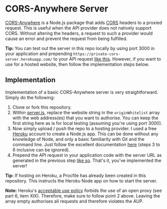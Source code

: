 # CORS-Anywhere Server

[CORS-Anywhere](https://www.npmjs.com/package/cors-anywhere) is a Node.js package that adds [CORS](https://developer.mozilla.org/en-US/docs/Web/HTTP/CORS) headers to a proxied request. This is useful when the API provider does not natively support CORS. Without altering the headers, a request to such a provider would cause an error and prevent the request from being fulfilled.

**Tip:** You can test out the server in this repo locally by using port 3000 in your application and prepending `https://private-cors-server.herokuapp.com/` to your API request [like this](https://github.com/Isoaxe/ravenous/blob/master/src/util/searchYelp.js). However, if you want to use for a hosted website, then follow the implementation steps below.


## Implementation

Implementation of a basic CORS-Anywhere server is very straightforward. Simply do the following:

1. Clone or fork this repository.
2. Within [server.js](https://github.com/Isoaxe/cors-server/blob/master/server.js), replace the website string in the `originWhitelist` array with the web address(es) that you want to authorise. You can keep the first string here as is for local testing (assuming you're using port 3000).
3. Now simply upload / push the repo to a hosting provider. I used a free [Heroku](https://id.heroku.com/login) account to create a Node.js app. This can be done without any knowledge of Node, and only a basic familiarity with Git and the command line. Just follow the excellent documentation [here](https://devcenter.heroku.com/articles/preparing-a-codebase-for-heroku-deployment) (steps 3 to 6 inclusive can be ignored).
4. Prepend the API request in your application code with the server URL as generated in the previous step [like so](https://github.com/Isoaxe/ravenous/blob/master/src/util/searchYelp.js). That's it, you've implemented the server!

**Tip:** If hosting on Heroku, a Procfile has already been created in this repository. This instructs the Heroku Node app on how to start the server.

**Note:** Heroku's [acceptable use policy](https://www.heroku.com/policy/aup) forbids the use of an open proxy (see part 6, item XIX). Therefore, make sure to follow point 2 above. Leaving the array empty authorises all requests and therefore violates the AUP.
